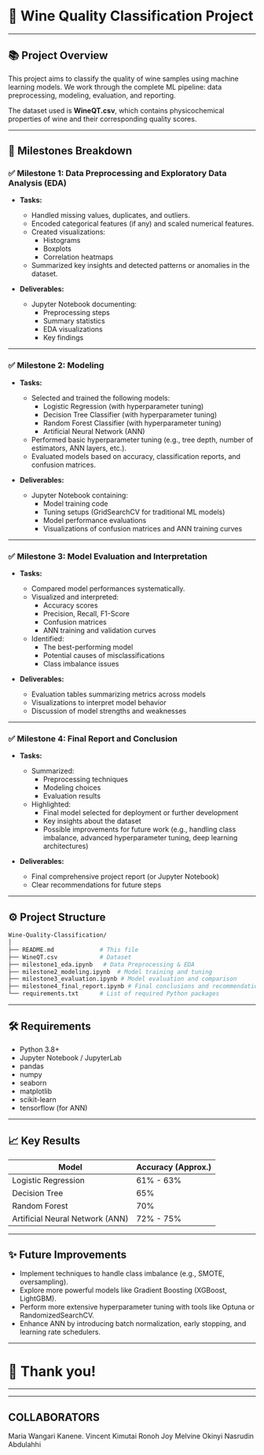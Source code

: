 
# 🍷 Wine Quality Classification Project

---

## 📚 Project Overview
This project aims to classify the quality of wine samples using machine learning models. We work through the complete ML pipeline: data preprocessing, modeling, evaluation, and reporting.

The dataset used is **WineQT.csv**, which contains physicochemical properties of wine and their corresponding quality scores.

---

## 🏁 Milestones Breakdown

### ✅ Milestone 1: Data Preprocessing and Exploratory Data Analysis (EDA)

- **Tasks:**
  - Handled missing values, duplicates, and outliers.
  - Encoded categorical features (if any) and scaled numerical features.
  - Created visualizations:
    - Histograms
    - Boxplots
    - Correlation heatmaps
  - Summarized key insights and detected patterns or anomalies in the dataset.

- **Deliverables:**
  - Jupyter Notebook documenting:
    - Preprocessing steps
    - Summary statistics
    - EDA visualizations
    - Key findings

---

### ✅ Milestone 2: Modeling

- **Tasks:**
  - Selected and trained the following models:
    - Logistic Regression (with hyperparameter tuning)
    - Decision Tree Classifier (with hyperparameter tuning)
    - Random Forest Classifier (with hyperparameter tuning)
    - Artificial Neural Network (ANN)
  - Performed basic hyperparameter tuning (e.g., tree depth, number of estimators, ANN layers, etc.).
  - Evaluated models based on accuracy, classification reports, and confusion matrices.

- **Deliverables:**
  - Jupyter Notebook containing:
    - Model training code
    - Tuning setups (GridSearchCV for traditional ML models)
    - Model performance evaluations
    - Visualizations of confusion matrices and ANN training curves

---

### ✅ Milestone 3: Model Evaluation and Interpretation

- **Tasks:**
  - Compared model performances systematically.
  - Visualized and interpreted:
    - Accuracy scores
    - Precision, Recall, F1-Score
    - Confusion matrices
    - ANN training and validation curves
  - Identified:
    - The best-performing model
    - Potential causes of misclassifications
    - Class imbalance issues

- **Deliverables:**
  - Evaluation tables summarizing metrics across models
  - Visualizations to interpret model behavior
  - Discussion of model strengths and weaknesses

---

### ✅ Milestone 4: Final Report and Conclusion

- **Tasks:**
  - Summarized:
    - Preprocessing techniques
    - Modeling choices
    - Evaluation results
  - Highlighted:
    - Final model selected for deployment or further development
    - Key insights about the dataset
    - Possible improvements for future work (e.g., handling class imbalance, advanced hyperparameter tuning, deep learning architectures)

- **Deliverables:**
  - Final comprehensive project report (or Jupyter Notebook)
  - Clear recommendations for future steps

---

## ⚙️ Project Structure

```bash
Wine-Quality-Classification/
│
├── README.md             # This file
├── WineQT.csv            # Dataset
├── milestone1_eda.ipynb   # Data Preprocessing & EDA
├── milestone2_modeling.ipynb  # Model training and tuning
├── milestone3_evaluation.ipynb # Model evaluation and comparison
├── milestone4_final_report.ipynb # Final conclusions and recommendations
└── requirements.txt      # List of required Python packages
```

---

## 🛠️ Requirements

- Python 3.8+
- Jupyter Notebook / JupyterLab
- pandas
- numpy
- seaborn
- matplotlib
- scikit-learn
- tensorflow (for ANN)

---

## 📈 Key Results

| Model                | Accuracy (Approx.) |
|----------------------|--------------------|
| Logistic Regression  | 61% - 63%           |
| Decision Tree        | 65%                 |
| Random Forest        | 70%                 |
| Artificial Neural Network (ANN) | 72% - 75%  |

---

## ✨ Future Improvements

- Implement techniques to handle class imbalance (e.g., SMOTE, oversampling).
- Explore more powerful models like Gradient Boosting (XGBoost, LightGBM).
- Perform more extensive hyperparameter tuning with tools like Optuna or RandomizedSearchCV.
- Enhance ANN by introducing batch normalization, early stopping, and learning rate schedulers.

---

# 🚀 Thank you!

---

---

## COLLABORATORS
Maria Wangari Kanene.
Vincent Kimutai Ronoh
Joy Melvine Okinyi
Nasrudin Abdulahhi
